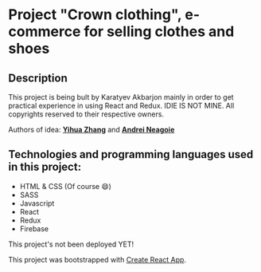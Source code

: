 
# Project "Crown clothing", e-commerce for selling clothes and shoes

## Description

This project is being bult by Karatyev Akbarjon mainly in order to get practical experience in using React and Redux. IDIE IS NOT MINE. All copyrights reserved to their respective owners. 

Authors of idea: **[Yihua Zhang](https://github.com/ZhangMYihua)** and **[Andrei Neagoie](https://github.com/aneagoie)**

## Technologies and programming languages used in this project:

- HTML & CSS (Of course 😄)
- SASS
- Javascript
- React
- Redux
- Firebase

This project's not been deployed YET!

This project was bootstrapped with [Create React App](https://github.com/facebook/create-react-app).


